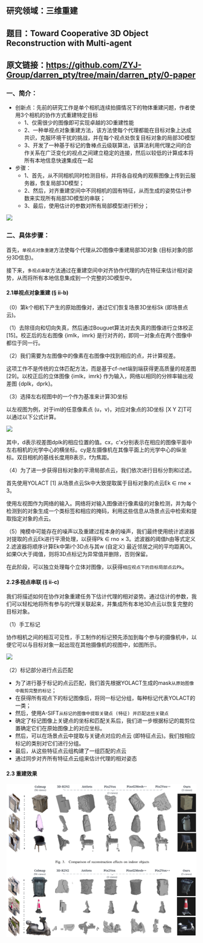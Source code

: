 研究领域：三维重建
-----  
题目：Toward Cooperative 3D Object Reconstruction with Multi-agent
-----  
原文链接：https://github.com/ZYJ-Group/darren_pty/tree/main/darren_pty/0-paper  
-----  




### 一、简介：
  - 创新点：先前的研究工作是单个相机连续拍摄情况下的物体重建问题，作者使用3个相机的协作方式重建特定目标
    - 1、仅需很少的图像即可实现卓越的3D重建性能
    - 2、一种单视点对象重建方法，该方法使每个代理都能在目标对象上达成共识，克服环境干扰的挑战，并在每个视点处恢复目标对象的局部3D模型
    - 3、开发了一种基于标记的鲁棒点云级联算法，该算法利用代理之间的合作关系在广泛变化的视点之间建立稳定的连接，然后以较低的计算成本将所有本地信息快速集成在一起
  - 步骤：
     - 1、首先，从不同相机同时检测目标，并将各自视角的观察图像上传到云服务器，恢复局部3D模型；
     - 2、然后，对齐重建空间中不同相机的固有特征，从而生成的姿势估计参数来实现所有局部3D模型的串联；
     - 3、最后，使用估计的参数对所有局部模型进行积分；

![](https://img-blog.csdnimg.cn/fdba376c5a6141d79ccc87955eb59a3a.png)


### 二、具体步骤：
首先，```单视点对象重建```方法使每个代理从2D图像中重建局部3D对象 (目标对象的部分3D信息)。

接下来，```多视点串联```方法通过在重建空间中对齐协作代理的内在特征来估计相对姿势，从而将所有本地信息集成到一个完整的3D模型中。

#### 2.1单视点对象重建 (§ ii-b)
（0）第k个相机下产生的原始图像对，通过它们恢复场景3D坐标Sk  (即场景点云)。


（1）去除径向和切向失真，然后通过Bouguet算法对去失真的图像进行立体校正 [15]。校正后的左右图像 {imlk，imrk} 是行对齐的，即同一对象点在两个图像中都位于同一行。


（2）我们需要为左图像中的像素在右图像中找到相应的点，并计算视差。

这项工作不是传统的立体匹配方法，而是基于cf-net端到端获得更高质量的视差图 [29]。以校正后的立体图像 {imlk，imrk} 作为输入，网络以相同的分辨率输出视差图 {dplk，dprk}。


（3）选择左右视图中的一个作为基准来计算3D坐标

以左视图为例，对于iml的任意像素点 (u，v)，对应对象点的3D坐标 [X Y Z]T可以通过以下公式计算。

![](https://img-blog.csdnimg.cn/a33c416859d04d9fb0befa5a97bd7c0b.png)

其中，d表示视差图dplk的相应位置的值。cx，c'x分别表示在相应的图像平面中左右相机的光学中心的横坐标。cy是左摄像机在其像平面上的光学中心的纵坐标。双目相机的基线长度用B表示，f为焦距。


（4）为了进一步获得目标对象的平滑局部点云，我们依次进行目标分割和过滤。

首先使用YOLACT [1] 从场景点云Sk中大致提取属于目标对象的点云Ek ∈ rne × 3。

使用左视图作为网络的输入。网络将对输入图像进行像素级的对象检测，并为每个检测到的对象生成一个类标签和相应的掩码，利用这些信息从场景点云中检索和提取指定对象的点云。


（5）掩模中可能存在的噪声以及重建过程本身的噪声，我们最终使用统计滤波器对提取的点云Ek进行平滑处理，以获得Pk ∈ rno × 3。滤波器的阈值h由等式定义2.滤波器将顺序计算Ek中第i个3D点与其w (自定义) 最近邻居之间的平均距离Oi。如果Oi大于阈值，则将3D点标记为异常值并删除，否则保留。

在此阶段，可以独立处理每个立体对图像，以获得```相应视点下的目标局部点云Pk```。


#### 2.2多视点串联 (§ ii-c)
我们将描述如何在协作对象重建任务下估计代理的相对姿势。通过估计的参数，我们可以轻松地将所有参与的代理关联起来，并集成所有本地3D点云以恢复完整的目标对象。

（1）手工标记

协作相机之间的相互可见性，手工制作的标记预先添加到每个参与的摄像机中，以便它可以与目标对象一起出现在其他摄像机的视图中，如图所示。

![](https://img-blog.csdnimg.cn/1264c33d1d7f47b7b333f85e5651aad9.png)

（2）标记部分进行点云匹配

- 为了进行基于标记的点云匹配，我们首先根据YOLACT生成的mask```从原始图像中裁剪完整的标记```；
- 在获得所有视点下的标记图像后，将同一标记分组，每种标记代表YOLACT的一类；
- 然后，使用A-SIFT```从标记的图像中提取关键点 (特征) 并匹配这些关键点```
- 确定了标记图像上关键点的坐标和匹配关系后，我们进一步根据标记的裁剪位置确定它们在原始图像上的对应坐标。
- 然后，可以在场景点云中提取与关键点对应的点云 (即特征点云)。我们按相应标记的类别对它们进行分组。
- 最后，从这些特征点云组构建了一组匹配的点云
- 通过同步对齐所有特征点云组来估计代理的相对姿态


#### 2.3 重建效果
![](https://github.com/ZYJ-Group/darren_pty/blob/main/darren_pty/pic(Ninth%20week)/20.png)
